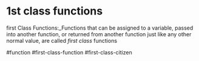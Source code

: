 # 1st class functions
first Class Functions:_Functions that can be assigned to a variable, passed into another function, or returned from another function just like any other normal value, are called _first class_ functions

#function #first-class-function
#first-class-citizen
